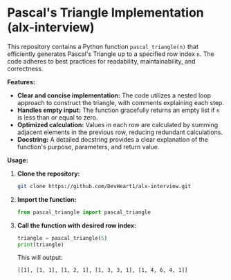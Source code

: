 # Pascal's Triangle Implementation (alx-interview)


This repository contains a Python function `pascal_triangle(n)` that efficiently generates Pascal's Triangle up to a specified row index `n`. The code adheres to best practices for readability, maintainability, and correctness.

**Features:**

- **Clear and concise implementation:** The code utilizes a nested loop approach to construct the triangle, with comments explaining each step.
- **Handles empty input:** The function gracefully returns an empty list if `n` is less than or equal to zero.
- **Optimized calculation:** Values in each row are calculated by summing adjacent elements in the previous row, reducing redundant calculations.
- **Docstring:** A detailed docstring provides a clear explanation of the function's purpose, parameters, and return value.

**Usage:**

1. **Clone the repository:**

   ```bash
   git clone https://github.com/DevHeart1/alx-interview.git
   ```

2. **Import the function:**

   ```python
   from pascal_triangle import pascal_triangle
   ```

3. **Call the function with desired row index:**

   ```python
   triangle = pascal_triangle(5)
   print(triangle)
   ```

   This will output:

   ```
   [[1], [1, 1], [1, 2, 1], [1, 3, 3, 1], [1, 4, 6, 4, 1]]
   ```